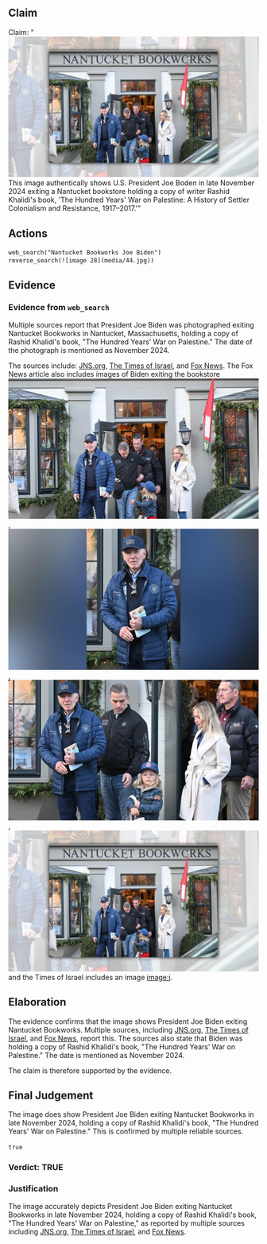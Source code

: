 ## Claim
Claim: "![image 28](media/44.jpg) This image authentically shows U.S. President Joe Boden in late November 2024 exiting a Nantucket bookstore holding a copy of writer Rashid Khalidi's book, 'The Hundred Years' War on Palestine: A History of Settler Colonialism and Resistance, 1917–2017.'"

## Actions
```
web_search("Nantucket Bookworks Joe Biden")
reverse_search(![image 28](media/44.jpg))
```

## Evidence
### Evidence from `web_search`
Multiple sources report that President Joe Biden was photographed exiting Nantucket Bookworks in Nantucket, Massachusetts, holding a copy of Rashid Khalidi's book, "The Hundred Years’ War on Palestine." The date of the photograph is mentioned as November 2024.

The sources include: [JNS.org](https://www.jns.org/biden-photographed-exiting-nantucket-shop-with-anti-israel-book/), [The Times of Israel](https://www.timesofisrael.com/liveblog_entry/biden-spotted-leaving-bookstore-holding-the-hundred-years-war-on-palestine/), and [Fox News](https://www.foxnews.com/politics/biden-seen-holding-anti-israel-book-black-friday-shopping-excursion). The Fox News article also includes images of Biden exiting the bookstore ![image 12089](media/2025-08-31_11-51-1756641096-928066.jpg), ![image 12091](media/2025-08-31_11-51-1756641098-897923.jpg), ![image 12090](media/2025-08-31_11-51-1756641098-353904.jpg), ![image 28](media/44.jpg) and the Times of Israel includes an image <image:i>.


## Elaboration
The evidence confirms that the image shows President Joe Biden exiting Nantucket Bookworks. Multiple sources, including [JNS.org](https://www.jns.org/biden-photographed-exiting-nantucket-shop-with-anti-israel-book/), [The Times of Israel](https://www.timesofisrael.com/liveblog_entry/biden-spotted-leaving-bookstore-holding-the-hundred-years-war-on-palestine/), and [Fox News](https://www.foxnews.com/politics/biden-seen-holding-anti-israel-book-black-friday-shopping-excursion), report this. The sources also state that Biden was holding a copy of Rashid Khalidi's book, "The Hundred Years’ War on Palestine." The date is mentioned as November 2024.

The claim is therefore supported by the evidence.


## Final Judgement
The image does show President Joe Biden exiting Nantucket Bookworks in late November 2024, holding a copy of Rashid Khalidi's book, "The Hundred Years' War on Palestine." This is confirmed by multiple reliable sources.

`true`

### Verdict: TRUE

### Justification
The image accurately depicts President Joe Biden exiting Nantucket Bookworks in late November 2024, holding a copy of Rashid Khalidi's book, "The Hundred Years' War on Palestine," as reported by multiple sources including [JNS.org](https://www.jns.org/biden-photographed-exiting-nantucket-shop-with-anti-israel-book/), [The Times of Israel](https://www.timesofisrael.com/liveblog_entry/biden-spotted-leaving-bookstore-holding-the-hundred-years-war-on-palestine/), and [Fox News](https://www.foxnews.com/politics/biden-seen-holding-anti-israel-book-black-friday-shopping-excursion).

